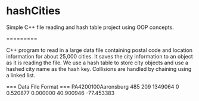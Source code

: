 hashCities
==========

Simple C++ file reading and hash table project using OOP concepts. 

=========

C++ program to read in a large data file containing postal code and
location information for about 25,000 cities. It saves the city
information to an object as it is reading the file. We use a hash table
to store city objects and use a hashed city name as the hash key.
Collisions are handled by chaining using a linked list.

=== Data File Format ===
PA4200100Aaronsburg     485      209       1349064     0    0.520877    0.000000 40.900946 -77.453383
